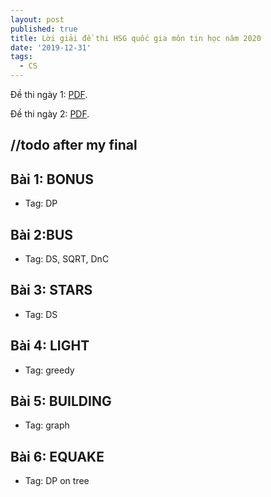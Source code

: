 ```yaml
---
layout: post
published: true
title: Lời giải đề thi HSG quốc gia môn tin học năm 2020
date: '2019-12-31'
tags:
  - CS
---
```

Đề thi ngày 1: [PDF](/data/VOI2020_day_1.pdf).

Đề thi ngày 2: [PDF](/data/VOI2020_day_2.pdf).

## //todo after my final
## Bài 1: BONUS
- Tag: DP

## Bài 2:BUS
- Tag: DS, SQRT, DnC

## Bài 3: STARS
- Tag: DS

## Bài 4: LIGHT
- Tag: greedy

## Bài 5: BUILDING
- Tag: graph

## Bài 6: EQUAKE
- Tag: DP on tree
